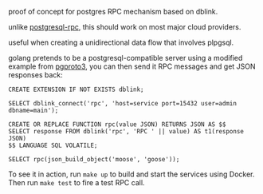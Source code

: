 proof of concept for postgres RPC mechanism based on dblink.

unlike [postgresql-rpc](https://github.com/simon-engledew/postgresql-rpc), this should work on most major cloud providers.

useful when creating a unidirectional data flow that involves plpgsql.

golang pretends to be a postgresql-compatible server using a modified example from [pgproto3](github.com/jackc/pgproto3/v2), you can then send it RPC messages and get JSON responses back:

```
CREATE EXTENSION IF NOT EXISTS dblink;

SELECT dblink_connect('rpc', 'host=service port=15432 user=admin dbname=main');

CREATE OR REPLACE FUNCTION rpc(value JSON) RETURNS JSON AS $$
SELECT response FROM dblink('rpc', 'RPC ' || value) AS t1(response JSON)
$$ LANGUAGE SQL VOLATILE;

SELECT rpc(json_build_object('moose', 'goose'));
```

To see it in action, run `make up` to build and start the services using Docker. Then run `make test` to fire a test RPC call.